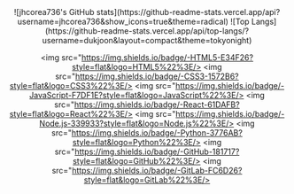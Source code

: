 <div align="center">
![jhcorea736's GitHub stats](https://github-readme-stats.vercel.app/api?username=jhcorea736&show_icons=true&theme=radical)
![Top Langs](https://github-readme-stats.vercel.app/api/top-langs/?username=dukjoon&layout=compact&theme=tokyonight)

<img src="https://img.shields.io/badge/-HTML5-E34F26?style=flat&logo=HTML5%22%3E/>
<img src="https://img.shields.io/badge/-CSS3-1572B6?style=flat&logo=CSS3%22%3E/>
<img src="https://img.shields.io/badge/-JavaScript-F7DF1E?style=flat&logo=JavaScript%22%3E/>
<img src="https://img.shields.io/badge/-React-61DAFB?style=flat&logo=React%22%3E/>
<img src="https://img.shields.io/badge/-Node.js-339933?style=flat&logo=Node.js%22%3E/>
<img src="https://img.shields.io/badge/-Python-3776AB?style=flat&logo=Python%22%3E/>
<img src="https://img.shields.io/badge/-GitHub-181717?style=flat&logo=GitHub%22%3E/>
<img src="https://img.shields.io/badge/-GitLab-FC6D26?style=flat&logo=GitLab%22%3E/>
</div>
